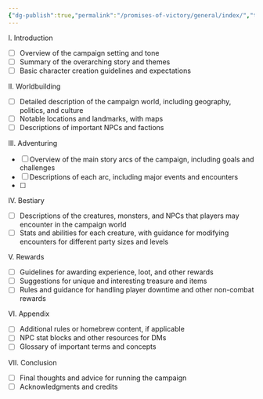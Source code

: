 ```yaml
---
{"dg-publish":true,"permalink":"/promises-of-victory/general/index/","title":"Ancient Events","hideInGraph":true,"noteIcon":"Meta","created":"","updated":""}
---
```



I. Introduction

- [ ]  Overview of the campaign setting and tone
- [ ]  Summary of the overarching story and themes
- [ ]  Basic character creation guidelines and expectations

II. Worldbuilding

- [ ]   Detailed description of the campaign world, including geography, politics, and culture
- [ ]  Notable locations and landmarks, with maps
- [ ]   Descriptions of important NPCs and factions

III. Adventuring

- [ ] Overview of the main story arcs of the campaign, including goals and challenges
- [ ]  Descriptions of each arc, including major events and encounters
- [ ] 

IV. Bestiary
-  [ ] Descriptions of the creatures, monsters, and NPCs that players may encounter in the campaign world
-  [ ] Stats and abilities for each creature, with guidance for modifying encounters for different party sizes and levels

V. Rewards

- [ ]  Guidelines for awarding experience, loot, and other rewards
- [ ]  Suggestions for unique and interesting treasure and items
- [ ]  Rules and guidance for handling player downtime and other non-combat rewards

VI. Appendix

- [ ] Additional rules or homebrew content, if applicable
- [ ] NPC stat blocks and other resources for DMs
- [ ]  Glossary of important terms and concepts

VII. Conclusion

- [ ]  Final thoughts and advice for running the campaign
- [ ] Acknowledgments and credits